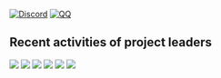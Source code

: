 [![Discord](https://img.shields.io/discord/978644808102994020?logo=discord)](https://discord.gg/Np7mP2wFUU)
[![QQ](https://img.shields.io/badge/QQ%20group-join-brightgreen)](https://jq.qq.com/?_wv=1027&k=Af0aT21o)

## Recent activities of project leaders
<img src="https://activity-graph.herokuapp.com/graph?username=Tianscar&theme=github&bg_color=ffffff&color=000000&point=000000" />
<img src="https://activity-graph.herokuapp.com/graph?username=LingASDJ&theme=github&bg_color=ffffff&color=000000&point=000000" />
<img src="https://activity-graph.herokuapp.com/graph?username=deng-rui&theme=github&bg_color=ffffff&color=000000&point=000000" />
<img src="https://activity-graph.herokuapp.com/graph?username=SteveUbuntu0&theme=github&bg_color=ffffff&color=000000&point=000000" />
<img src="https://activity-graph.herokuapp.com/graph?username=catandA&theme=github&bg_color=ffffff&color=000000&point=000000" />
<img src="https://activity-graph.herokuapp.com/graph?username=InvincibleStars&theme=github&bg_color=ffffff&color=000000&point=000000" />
